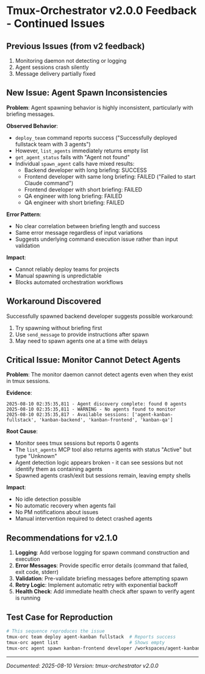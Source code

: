 # Tmux-Orchestrator v2.0.0 Feedback - Continued Issues

## Previous Issues (from v2 feedback)

1. Monitoring daemon not detecting or logging
2. Agent sessions crash silently
3. Message delivery partially fixed

## New Issue: Agent Spawn Inconsistencies

**Problem**: Agent spawning behavior is highly inconsistent, particularly with briefing messages.

**Observed Behavior**:

- `deploy_team` command reports success ("Successfully deployed fullstack team with 3 agents")
- However, `list_agents` immediately returns empty list
- `get_agent_status` fails with "Agent not found"
- Individual `spawn_agent` calls have mixed results:
  - Backend developer with long briefing: SUCCESS
  - Frontend developer with same long briefing: FAILED ("Failed to start Claude command")
  - Frontend developer with short briefing: FAILED
  - QA engineer with long briefing: FAILED
  - QA engineer with short briefing: FAILED

**Error Pattern**:

- No clear correlation between briefing length and success
- Same error message regardless of input variations
- Suggests underlying command execution issue rather than input validation

**Impact**:

- Cannot reliably deploy teams for projects
- Manual spawning is unpredictable
- Blocks automated orchestration workflows

## Workaround Discovered

Successfully spawned backend developer suggests possible workaround:

1. Try spawning without briefing first
2. Use `send_message` to provide instructions after spawn
3. May need to spawn agents one at a time with delays

## Critical Issue: Monitor Cannot Detect Agents

**Problem**: The monitor daemon cannot detect agents even when they exist in tmux sessions.

**Evidence**:

```
2025-08-10 02:35:35,811 - Agent discovery complete: found 0 agents
2025-08-10 02:35:35,811 - WARNING - No agents found to monitor
2025-08-10 02:35:35,817 - Available sessions: ['agent-kanban-fullstack', 'kanban-backend', 'kanban-frontend', 'kanban-qa']
```

**Root Cause**:

- Monitor sees tmux sessions but reports 0 agents
- The `list_agents` MCP tool also returns agents with status "Active" but type "Unknown"
- Agent detection logic appears broken - it can see sessions but not identify them as containing agents
- Spawned agents crash/exit but sessions remain, leaving empty shells

**Impact**:

- No idle detection possible
- No automatic recovery when agents fail
- No PM notifications about issues
- Manual intervention required to detect crashed agents

## Recommendations for v2.1.0

1. **Logging**: Add verbose logging for spawn command construction and execution
2. **Error Messages**: Provide specific error details (command that failed, exit code, stderr)
3. **Validation**: Pre-validate briefing messages before attempting spawn
4. **Retry Logic**: Implement automatic retry with exponential backoff
5. **Health Check**: Add immediate health check after spawn to verify agent is running

## Test Case for Reproduction

```bash
# This sequence reproduces the issue
tmux-orc team deploy agent-kanban fullstack  # Reports success
tmux-orc agent list                          # Shows empty
tmux-orc agent spawn kanban-frontend developer /workspaces/agent-kanban --briefing "Test"  # Fails
```

---
*Documented: 2025-08-10*
*Version: tmux-orchestrator v2.0.0*
